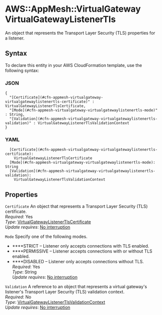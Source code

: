 # AWS::AppMesh::VirtualGateway VirtualGatewayListenerTls<a name="aws-properties-appmesh-virtualgateway-virtualgatewaylistenertls"></a>

An object that represents the Transport Layer Security \(TLS\) properties for a listener\.

## Syntax<a name="aws-properties-appmesh-virtualgateway-virtualgatewaylistenertls-syntax"></a>

To declare this entity in your AWS CloudFormation template, use the following syntax:

### JSON<a name="aws-properties-appmesh-virtualgateway-virtualgatewaylistenertls-syntax.json"></a>

```
{
  "[Certificate](#cfn-appmesh-virtualgateway-virtualgatewaylistenertls-certificate)" : VirtualGatewayListenerTlsCertificate,
  "[Mode](#cfn-appmesh-virtualgateway-virtualgatewaylistenertls-mode)" : String,
  "[Validation](#cfn-appmesh-virtualgateway-virtualgatewaylistenertls-validation)" : VirtualGatewayListenerTlsValidationContext
}
```

### YAML<a name="aws-properties-appmesh-virtualgateway-virtualgatewaylistenertls-syntax.yaml"></a>

```
  [Certificate](#cfn-appmesh-virtualgateway-virtualgatewaylistenertls-certificate): 
    VirtualGatewayListenerTlsCertificate
  [Mode](#cfn-appmesh-virtualgateway-virtualgatewaylistenertls-mode): String
  [Validation](#cfn-appmesh-virtualgateway-virtualgatewaylistenertls-validation): 
    VirtualGatewayListenerTlsValidationContext
```

## Properties<a name="aws-properties-appmesh-virtualgateway-virtualgatewaylistenertls-properties"></a>

`Certificate`  <a name="cfn-appmesh-virtualgateway-virtualgatewaylistenertls-certificate"></a>
An object that represents a Transport Layer Security \(TLS\) certificate\.  
*Required*: Yes  
*Type*: [VirtualGatewayListenerTlsCertificate](aws-properties-appmesh-virtualgateway-virtualgatewaylistenertlscertificate.md)  
*Update requires*: [No interruption](https://docs.aws.amazon.com/AWSCloudFormation/latest/UserGuide/using-cfn-updating-stacks-update-behaviors.html#update-no-interrupt)

`Mode`  <a name="cfn-appmesh-virtualgateway-virtualgatewaylistenertls-mode"></a>
Specify one of the following modes\.  
+ ****STRICT – Listener only accepts connections with TLS enabled\. 
+ ****PERMISSIVE – Listener accepts connections with or without TLS enabled\.
+ ****DISABLED – Listener only accepts connections without TLS\. 
*Required*: Yes  
*Type*: String  
*Update requires*: [No interruption](https://docs.aws.amazon.com/AWSCloudFormation/latest/UserGuide/using-cfn-updating-stacks-update-behaviors.html#update-no-interrupt)

`Validation`  <a name="cfn-appmesh-virtualgateway-virtualgatewaylistenertls-validation"></a>
A reference to an object that represents a virtual gateway's listener's Transport Layer Security \(TLS\) validation context\.  
*Required*: No  
*Type*: [VirtualGatewayListenerTlsValidationContext](aws-properties-appmesh-virtualgateway-virtualgatewaylistenertlsvalidationcontext.md)  
*Update requires*: [No interruption](https://docs.aws.amazon.com/AWSCloudFormation/latest/UserGuide/using-cfn-updating-stacks-update-behaviors.html#update-no-interrupt)